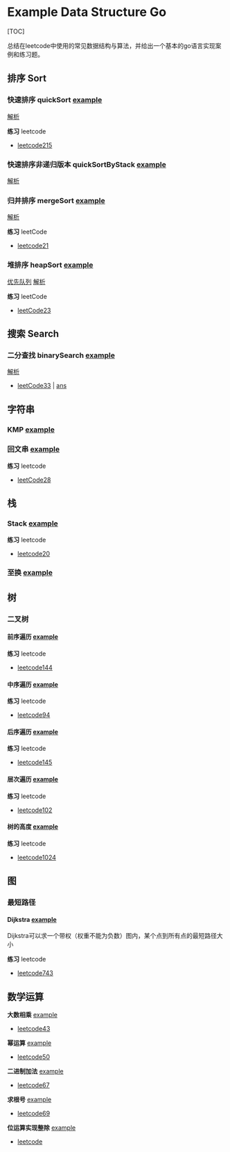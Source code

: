 # Example Data Structure Go

[TOC]

总结在leetcode中使用的常见数据结构与算法，并给出一个基本的go语言实现案例和练习题。

## 排序 Sort

### **快速排序 quickSort** [example](Sort/quickSort/main.go)

[解析](https://studygolang.com/articles/35264)

**练习** leetcode

* [leetcode215](https://leetcode-cn.com/problems/kth-largest-element-in-an-array/)

### **快速排序非递归版本 quickSortByStack** [example](Sort/quickSortByStack/main.go)

[解析](https://studygolang.com/articles/35278)

### **归并排序 mergeSort** [example](Sort/mergeSort/main.go)

[解析](https://studygolang.com/articles/35298)

**练习** leetCode

* [leetcode21](https://leetcode-cn.com/problems/merge-two-sorted-lists/)

### **堆排序 heapSort** [example](Sort/heapSort/main.go)

[优先队列](Queue/PriorityQueue/main.go)
[解析](https://studygolang.com/articles/35556)

**练习** leetCode

* [leetCode23](https://leetcode-cn.com/problems/merge-k-sorted-lists/)

## 搜索 Search

### **二分查找 binarySearch** [example](Search/binarySearch/main.go)

[解析](https://studygolang.com/articles/35347)

* [leetCode33](https://leetcode-cn.com/problems/search-in-rotated-sorted-array/) | [ans](Search/binarySearch/learn/leetCode33/main.go)

## 字符串

### **KMP** [example](String/Kmp/kmp.go)

### **回文串** [example](String/Palindrome/palindrome.go)

**练习** leetcode

* [leetCode28](https://leetcode-cn.com/problems/implement-strstr/)

## 栈

### **Stack** [example](Stack/stack.go)

**练习** leetcode

* [leetcode20](https://leetcode-cn.com/problems/valid-parentheses/)

### **至换** [example](Array/permeation/main.go)

## 树

### 二叉树

#### **前序遍历** [example](Tree/binaryTree/preorder/main.go)

**练习** leetcode

* [leetcode144](https://leetcode-cn.com/problems/binary-tree-preorder-traversal/)

#### **中序遍历** [example](Tree/binaryTree/inorder/main.go)

**练习** leetcode

* [leetcode94](https://leetcode-cn.com/problems/binary-tree-inorder-traversal/)

#### **后序遍历** [example](Tree/binaryTree/postorder/main.go)

**练习** leetcode

* [leetcode145](https://leetcode-cn.com/problems/binary-tree-postorder-traversal/)

#### **层次遍历** [example](Tree/binaryTree/levelOrder/main.go)

**练习** leetcode

* [leetcode102](https://leetcode.cn/problems/binary-tree-level-order-traversal/)

#### **树的高度** [example](Tree/binaryTree/depth/main.go)

**练习** leetcode

* [leetcode1024](https://leetcode.cn/problems/maximum-depth-of-binary-tree/)

## 图

### 最短路径

#### **Dijkstra** [example](Graph/dijkstra/main.go)

Dijkstra可以求一个带权（权重不能为负数）图内，某个点到所有点的最短路径大小

**练习** leetcode

* [leetcode743](https://leetcode.cn/problems/network-delay-time/)

## 数学运算

**大数相乘** [example](Math/Multiply/main.go)

* [leetcode43](https://leetcode-cn.com/problems/multiply-strings/)

**幂运算** [example](Math/Pow/main.go)

* [leetcode50](https://leetcode-cn.com/problems/powx-n/)

**二进制加法** [example](Math/BinaryAdd/main.go)

* [leetcode67](https://leetcode-cn.com/problems/add-binary/)

**求根号** [example](Math/Sqrt/main.go)

* [leetcode69](https://leetcode-cn.com/problems/sqrtx/)

**位运算实现整除** [example](Math/Divide/main.go)

* [leetcode](https://leetcode.cn/problems/divide-two-integers/)
